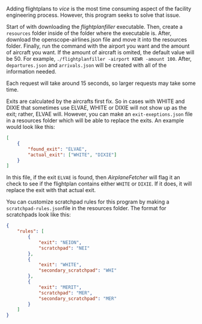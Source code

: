 Adding flightplans to *vice* is the most time consuming aspect of the facility engineering process. However, this program seeks to solve that issue.


Start of with downloading the *flightplanfiller* executable. Then, create a `resources` folder inside of the folder where the executable is. After, download the openscope-airlines.json file and move it into the resources folder. Finally, run the command with the airport you want and the amount of aircraft you want. If the amount of aircraft is omited, the default value will be 50. For example, `./flightplanfiller -airport KEWR -amount 100`. After, `departures.json` and `arrivals.json` will be created with all of the information needed.

Each request will take around 15 seconds, so larger requests may take some time.

Exits are calculated by the aircrafts first fix. So in cases with WHITE and DIXIE that sometimes use ELVAE, WHITE or DIXIE will not show up as the exit; rather, ELVAE will. However, you can make an `exit-exeptions.json` file in a resources folder which will be able to replace the exits. An example would look like this:
```json
[
    {
        "found_exit": "ELVAE",
        "actual_exit": ["WHITE", "DIXIE"]
    }
]
```
In this file, if the exit `ELVAE` is found, then *AirplaneFetcher* will flag it an check to see if the flightplan contains either `WHITE` or `DIXIE`. If it does, it will replace the exit with that actual exit.

You can customize scratchpad rules for this program by making a `scratchpad-rules.json`file in the resources folder. The format for scratchpads look like this:

```json
{
    "rules": [
        {
            "exit": "NEION",
            "scratchpad": "NEI"
        },
        {
            "exit": "WHITE",
            "secondary_scratchpad": "WHI"
        },
        {
            "exit": "MERIT",
            "scratchpad": "MER",
            "secondary_scratchpad": "MER"
        }
    ]
}

```

